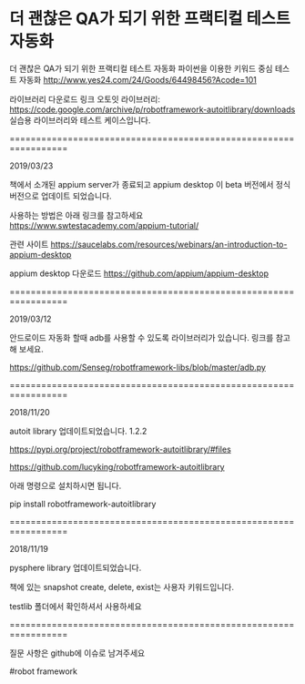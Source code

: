 # 더 괜찮은 QA가 되기 위한 프랙티컬 테스트 자동화



더 괜찮은 QA가 되기 위한 프랙티컬 테스트 자동화 파이썬을 이용한 키워드 중심 테스트 자동화
http://www.yes24.com/24/Goods/64498456?Acode=101 

라이브러리 다운로드 링크 
오토잇 라이브러리: https://code.google.com/archive/p/robotframework-autoitlibrary/downloads 
실습용 라이브러리와 테스트 케이스입니다. 

=================================================================

2019/03/23

책에서 소개된 appium server가 종료되고 appium desktop 이 beta 버전에서 정식 버전으로 업데이트 되었습니다. 

사용하는 방법은 아래 링크를 참고하세요
https://www.swtestacademy.com/appium-tutorial/

관련 사이트
https://saucelabs.com/resources/webinars/an-introduction-to-appium-desktop 

appium desktop 다운로드 
https://github.com/appium/appium-desktop

=================================================================

2019/03/12

안드로이드 자동화 할때 adb를 사용할 수 있도록 라이브러리가 있습니다. 
링크를 참고해 보세요. 

https://github.com/Senseg/robotframework-libs/blob/master/adb.py 

=================================================================



2018/11/20 


 autoit library 업데이트되었습니다. 1.2.2 
 
 
 https://pypi.org/project/robotframework-autoitlibrary/#files
 
 
 https://github.com/lucyking/robotframework-autoitlibrary 
 
 
 
 아래 명령으로 설치하시면 됩니다. 
 
 
 pip install robotframework-autoitlibrary


=================================================================


2018/11/19 


 pysphere library 업데이트되었습니다. 
 
 
 책에 있는 snapshot create, delete, exist는 사용자 키워드입니다.
 
 
 testlib 폴더에서 확인하셔서 사용하세요 


=================================================================


질문 사항은 github에 이슈로 남겨주세요 

#robot framework 
